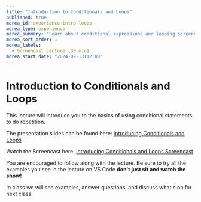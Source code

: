 ```yaml
--- 
title: "Introduction to Conditionals and Loops" 
published: true 
morea_id: experience-intro-loops
morea_type: experience 
morea_summary: "Learn about conditional expressions and looping screencast"
morea_sort_order: 1 
morea_labels:
  - Screencast Lecture [30 min]
morea_start_date: "2024-02-13T12:00"
---
```

# Introduction to Conditionals and Loops
This lecture will introduce you to the basics of using conditional statements to do repetition.

The presentation slides can be found here:
[Introducing Conditionals and Loops](ITM352_flow_control_II.pptx)

Watch the Screencast here:
[Introducing Conditionals and Loops Screencast](https://youtu.be/PsLpR9WCzRk)

You are encouraged to follow along with the lecture. Be sure to try all the examples you see in the lecture on VS Code **don't just sit and watch the show!**

In class we will see examples, answer questions, and discuss what's on for next class. 